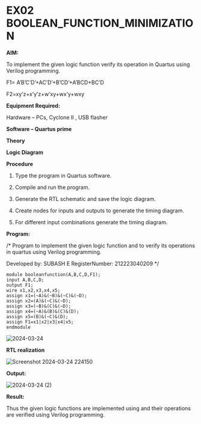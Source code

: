 # EX02 BOOLEAN_FUNCTION_MINIMIZATION

**AIM:**

To implement the given logic function verify its operation in Quartus using Verilog programming.

F1= A’B’C’D’+AC’D’+B’CD’+A’BCD+BC’D 

F2=xy’z+x’y’z+w’xy+wx’y+wxy

**Equipment Required:**

Hardware – PCs, Cyclone II , USB flasher

**Software – Quartus prime**

**Theory**

**Logic Diagram**

**Procedure**

1.	Type the program in Quartus software.

2.	Compile and run the program.

3.	Generate the RTL schematic and save the logic diagram.

4.	Create nodes for inputs and outputs to generate the timing diagram.

5.	For different input combinations generate the timing diagram.


**Program:**

/* Program to implement the given logic function and to verify its operations in quartus using Verilog programming.

Developed by: SUBASH E
RegisterNumber: 212223040209 */
``` 
module booleanfunction(A,B,C,D,F1); 
input A,B,C,D; 
output F1; 
wire x1,x2,x3,x4,x5; 
assign x1=(~A)&(~B)&(~C)&(~D); 
assign x2=(A)&(~C)&(~D); 
assign x3=(~B)&(C)&(~D); 
assign x4=(~A)&(B)&(C)&(D); 
assign x5=(B)&(~C)&(D); 
assign F1=x1|x2|x3|x4|x5; 
endmodule 
```
![2024-03-24](https://github.com/Sabeeha23/BOOLEAN_FUNCTION_MINIMIZATION/assets/150231876/678658cf-4682-484c-a8af-3b3083fbd22a)


**RTL realization**

![Screenshot 2024-03-24 224150](https://github.com/Sabeeha23/BOOLEAN_FUNCTION_MINIMIZATION/assets/150231876/69e72eb5-88c2-4e05-8069-1890417e261c)




**Output:**

![2024-03-24 (2)](https://github.com/Sabeeha23/BOOLEAN_FUNCTION_MINIMIZATION/assets/150231876/79278d5e-3b0c-4a4a-9430-a2d49b7d385e)






**Result:**

Thus the given logic functions are implemented using and their operations are verified using Verilog programming.

